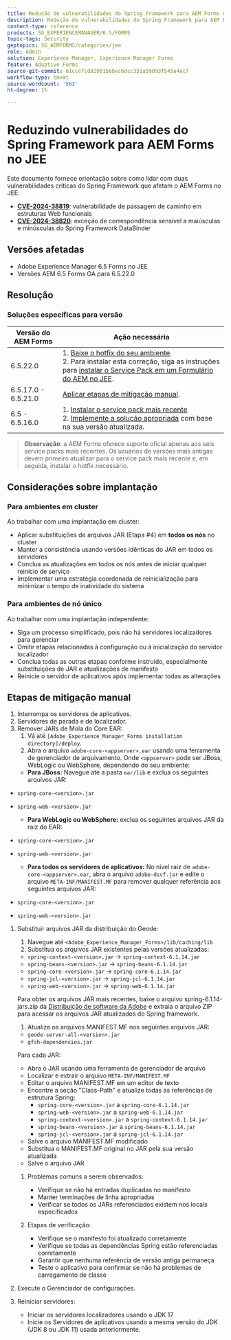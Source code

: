 ```yaml
---
title: Redução de vulnerabilidades do Spring Framework para AEM Forms no JEE
description: Redução de vulnerabilidades do Spring Framework para AEM Forms no JEE
content-type: reference
products: SG_EXPERIENCEMANAGER/6.5/FORMS
topic-tags: Security
geptopics: SG_AEMFORMS/categories/jee
role: Admin
solution: Experience Manager, Experience Manager Forms
feature: Adaptive Forms
source-git-commit: 61cce7cd8290156bec6dcc351a59093f545a4ec7
workflow-type: tm+mt
source-wordcount: '563'
ht-degree: 1%

---
```



# Reduzindo vulnerabilidades do Spring Framework para AEM Forms no JEE

Este documento fornece orientação sobre como lidar com duas vulnerabilidades críticas do Spring Framework que afetam o AEM Forms no JEE:

- **[CVE-2024-38819](https://spring.io/security/cve-2024-38819)**: vulnerabilidade de passagem de caminho em estruturas Web funcionais
- **[CVE-2024-38820](https://spring.io/security/cve-2024-38820)**: exceção de correspondência sensível a maiúsculas e minúsculas do Spring Framework DataBinder

## Versões afetadas

- Adobe Experience Manager 6.5 Forms no JEE
- Versões AEM 6.5 Forms GA para 6.5.22.0

## Resolução

### Soluções específicas para versão

| Versão do AEM Forms | Ação necessária |
|-------------------|-----------------|
| 6.5.22.0 | 1. [Baixe o hotfix do seu ambiente](/help/release-notes/aem-forms-hotfix.md). </br> 2. Para instalar esta correção, siga as instruções para [instalar o Service Pack em um Formulário do AEM no JEE](/help/release-notes/aem-forms-current-service-pack-installation-instructions.md). |
| 6.5.17.0 - 6.5.21.0 | [Aplicar etapas de mitigação manual](#manual-mitigation-steps). |
| 6.5 - 6.5.16.0 | 1. [Instalar o service pack mais recente](/help/release-notes/release-notes.md)<br>2. [Implemente a solução apropriada](#version-specific-solutions) com base na sua versão atualizada. |

> **Observação**: a AEM Forms oferece suporte oficial apenas aos seis service packs mais recentes. Os usuários de versões mais antigas devem primeiro atualizar para o service pack mais recente e, em seguida, instalar o hotfix necessário.

## Considerações sobre implantação

### Para ambientes em cluster

Ao trabalhar com uma implantação em cluster:

- Aplicar substituições de arquivos JAR (Etapa #4) em **todos os nós** no cluster
- Manter a consistência usando versões idênticas do JAR em todos os servidores
- Conclua as atualizações em todos os nós antes de iniciar qualquer reinício de serviço
- Implementar uma estratégia coordenada de reinicialização para minimizar o tempo de inatividade do sistema

### Para ambientes de nó único

Ao trabalhar com uma implantação independente:

- Siga um processo simplificado, pois não há servidores localizadores para gerenciar
- Omitir etapas relacionadas à configuração ou à inicialização do servidor localizador
- Conclua todas as outras etapas conforme instruído, especialmente substituições de JAR e atualizações de manifesto
- Reinicie o servidor de aplicativos após implementar todas as alterações

## Etapas de mitigação manual

1. Interrompa os servidores de aplicativos.
1. Servidores de parada e de localizador.
1. Remover JARs de Mola do Core EAR:
   1. Vá até `[Adobe_Experience_Manager_Forms installation directory]/deploy`.
   1. Abra o arquivo `adobe-core-<appserver>.ear` usando uma ferramenta de gerenciador de arquivamento. Onde `<appserver>` pode ser JBoss, WebLogic ou WebSphere, dependendo do seu ambiente:
   - **Para JBoss:** Navegue até a pasta `ear/lib` e exclua os seguintes arquivos JAR:
- `spring-core-<version>.jar`
- `spring-web-<version>.jar`

   - **Para WebLogic ou WebSphere:** exclua os seguintes arquivos JAR da raiz do EAR:
- `spring-core-<version>.jar`
- `spring-web-<version>.jar`

   - **Para todos os servidores de aplicativos:** No nível raiz de `adobe-core-<appserver>.ear`, abra o arquivo `adobe-dscf.jar` e edite o arquivo `META-INF/MANIFEST.MF` para remover qualquer referência aos seguintes arquivos JAR:
- `spring-core-<version>.jar`
- `spring-web-<version>.jar`

1. Substituir arquivos JAR da distribuição do Geode:
   1. Navegue até `<Adobe_Experience_Manager_Forms>/lib/caching/lib`
   1. Substitua os arquivos JAR existentes pelas versões atualizadas:
   - `spring-context-<version>.jar` → `spring-context-6.1.14.jar`
   - `spring-beans-<version>.jar` → `spring-beans-6.1.14.jar`
   - `spring-core-<version>.jar` → `spring-core-6.1.14.jar`
   - `spring-jcl-<version>.jar` → `spring-jcl-6.1.14.jar`
   - `spring-web-<version>.jar` → `spring-web-6.1.14.jar`

   Para obter os arquivos JAR mais recentes, baixe o arquivo spring-6.1.14-jars.zip da [Distribuição de software da Adobe](https://experience.adobe.com/#/downloads/content/software-distribution/en/aem.html?package=/content/software-distribution/en/details.html/content/dam/aem/public/adobe/packages/cq650/hotfix/aem-6-5-0-hotfix-vuln-30727/spring-6.1.14-jars.zip) e extraia o arquivo ZIP para acessar os arquivos JAR atualizados do Spring framework.

   1. Atualize os arquivos MANIFEST.MF nos seguintes arquivos JAR:
   - `geode-server-all-<version>.jar`
   - `gfsh-dependencies.jar`

   Para cada JAR:
   - Abra o JAR usando uma ferramenta de gerenciador de arquivo
   - Localizar e extrair o arquivo `META-INF/MANIFEST.MF`
   - Editar o arquivo MANIFEST.MF em um editor de texto
   - Encontre a seção &quot;Class-Path&quot; e atualize todas as referências de estrutura Spring:
      - `spring-core-<version>.jar` a `spring-core-6.1.14.jar`
      - `spring-web-<version>.jar` a `spring-web-6.1.14.jar`
      - `spring-context-<version>.jar` a `spring-context-6.1.14.jar`
      - `spring-beans-<version>.jar` a `spring-beans-6.1.14.jar`
      - `spring-jcl-<version>.jar` a `spring-jcl-6.1.14.jar`
   - Salve o arquivo MANIFEST.MF modificado
   - Substitua o MANIFEST.MF original no JAR pela sua versão atualizada
   - Salve o arquivo JAR

   1. Problemas comuns a serem observados:
      - Verifique se não há entradas duplicadas no manifesto
      - Manter terminações de linha apropriadas
      - Verificar se todos os JARs referenciados existem nos locais especificados

   1. Etapas de verificação:
      - Verifique se o manifesto foi atualizado corretamente
      - Verifique se todas as dependências Spring estão referenciadas corretamente
      - Garantir que nenhuma referência de versão antiga permaneça
      - Teste o aplicativo para confirmar se não há problemas de carregamento de classe

1. Execute o Gerenciador de configurações.

1. Reiniciar servidores:
   - Iniciar os servidores localizadores usando o JDK 17
   - Inicie os Servidores de aplicativos usando a mesma versão do JDK (JDK 8 ou JDK 11) usada anteriormente.
